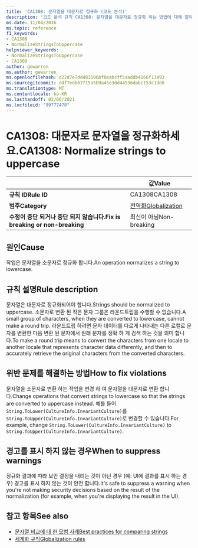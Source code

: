 ```yaml
---
title: 'CA1308: 문자열을 대문자로 정규화 (코드 분석)'
description: '코드 분석 규칙 CA1308: 문자열을 대문자로 정규화 하는 방법에 대해 알아봅니다.'
ms.date: 11/04/2016
ms.topic: reference
f1_keywords:
- CA1308
- NormalizeStringsToUppercase
helpviewer_keywords:
- NormalizeStringsToUppercase
- CA1308
author: gewarren
ms.author: gewarren
ms.openlocfilehash: d22d7e7dd483506bf0eabcff5aaddb4166f13493
ms.sourcegitcommit: ddf7edb67715a5b9a45e3dd44536dabc153c1de0
ms.translationtype: MT
ms.contentlocale: ko-KR
ms.lasthandoff: 02/06/2021
ms.locfileid: "99777478"
---
```

# <a name="ca1308-normalize-strings-to-uppercase"></a><span data-ttu-id="e48cf-103">CA1308: 대문자로 문자열을 정규화하세요.</span><span class="sxs-lookup"><span data-stu-id="e48cf-103">CA1308: Normalize strings to uppercase</span></span>

| | <span data-ttu-id="e48cf-104">값</span><span class="sxs-lookup"><span data-stu-id="e48cf-104">Value</span></span> |
|-|-|
| <span data-ttu-id="e48cf-105">**규칙 ID**</span><span class="sxs-lookup"><span data-stu-id="e48cf-105">**Rule ID**</span></span> |<span data-ttu-id="e48cf-106">CA1308</span><span class="sxs-lookup"><span data-stu-id="e48cf-106">CA1308</span></span>|
| <span data-ttu-id="e48cf-107">**범주**</span><span class="sxs-lookup"><span data-stu-id="e48cf-107">**Category**</span></span> |[<span data-ttu-id="e48cf-108">전역화</span><span class="sxs-lookup"><span data-stu-id="e48cf-108">Globalization</span></span>](globalization-warnings.md)|
| <span data-ttu-id="e48cf-109">**수정이 중단 되거나 중단 되지 않습니다.**</span><span class="sxs-lookup"><span data-stu-id="e48cf-109">**Fix is breaking or non-breaking**</span></span> |<span data-ttu-id="e48cf-110">최신이 아님</span><span class="sxs-lookup"><span data-stu-id="e48cf-110">Non-breaking</span></span>|

## <a name="cause"></a><span data-ttu-id="e48cf-111">원인</span><span class="sxs-lookup"><span data-stu-id="e48cf-111">Cause</span></span>

<span data-ttu-id="e48cf-112">작업은 문자열을 소문자로 정규화 합니다.</span><span class="sxs-lookup"><span data-stu-id="e48cf-112">An operation normalizes a string to lowercase.</span></span>

## <a name="rule-description"></a><span data-ttu-id="e48cf-113">규칙 설명</span><span class="sxs-lookup"><span data-stu-id="e48cf-113">Rule description</span></span>

<span data-ttu-id="e48cf-114">문자열은 대문자로 정규화되어야 합니다.</span><span class="sxs-lookup"><span data-stu-id="e48cf-114">Strings should be normalized to uppercase.</span></span> <span data-ttu-id="e48cf-115">소문자로 변환 된 작은 문자 그룹은 라운드트립을 수행할 수 없습니다.</span><span class="sxs-lookup"><span data-stu-id="e48cf-115">A small group of characters, when they are converted to lowercase, cannot make a round trip.</span></span> <span data-ttu-id="e48cf-116">라운드트립 하려면 문자 데이터를 다르게 나타내는 다른 로캘로 문자를 변환한 다음 변환 된 문자에서 원래 문자를 정확 하 게 검색 하는 것을 의미 합니다.</span><span class="sxs-lookup"><span data-stu-id="e48cf-116">To make a round trip means to convert the characters from one locale to another locale that represents character data differently, and then to accurately retrieve the original characters from the converted characters.</span></span>

## <a name="how-to-fix-violations"></a><span data-ttu-id="e48cf-117">위반 문제를 해결하는 방법</span><span class="sxs-lookup"><span data-stu-id="e48cf-117">How to fix violations</span></span>

<span data-ttu-id="e48cf-118">문자열을 소문자로 변환 하는 작업을 변경 하 여 문자열을 대문자로 변환 합니다.</span><span class="sxs-lookup"><span data-stu-id="e48cf-118">Change operations that convert strings to lowercase so that the strings are converted to uppercase instead.</span></span> <span data-ttu-id="e48cf-119">예를 들어 `String.ToLower(CultureInfo.InvariantCulture)`를 `String.ToUpper(CultureInfo.InvariantCulture)`로 변경할 수 있습니다.</span><span class="sxs-lookup"><span data-stu-id="e48cf-119">For example, change `String.ToLower(CultureInfo.InvariantCulture)` to `String.ToUpper(CultureInfo.InvariantCulture)`.</span></span>

## <a name="when-to-suppress-warnings"></a><span data-ttu-id="e48cf-120">경고를 표시 하지 않는 경우</span><span class="sxs-lookup"><span data-stu-id="e48cf-120">When to suppress warnings</span></span>

<span data-ttu-id="e48cf-121">정규화 결과에 따라 보안 결정을 내리는 것이 아닌 경우 (예: UI에 결과를 표시 하는 경우) 경고를 표시 하지 않는 것이 안전 합니다.</span><span class="sxs-lookup"><span data-stu-id="e48cf-121">It's safe to suppress a warning when you're not making security decisions based on the result of the normalization (for example, when you're displaying the result in the UI).</span></span>

## <a name="see-also"></a><span data-ttu-id="e48cf-122">참고 항목</span><span class="sxs-lookup"><span data-stu-id="e48cf-122">See also</span></span>

- [<span data-ttu-id="e48cf-123">문자열 비교에 대 한 모범 사례</span><span class="sxs-lookup"><span data-stu-id="e48cf-123">Best practices for comparing strings</span></span>](../../../standard/base-types/best-practices-strings.md)
- [<span data-ttu-id="e48cf-124">세계화 규칙</span><span class="sxs-lookup"><span data-stu-id="e48cf-124">Globalization rules</span></span>](globalization-warnings.md)
